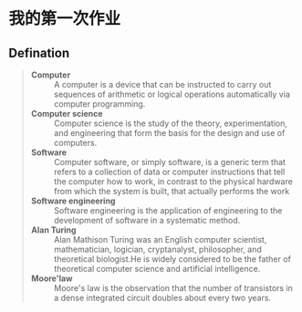 # 我的第一次作业

## Defination
><dl>
><dt><b>Computer</b></dt>
><dd>A computer is a device that can be instructed to carry out sequences of arithmetic or logical operations automatically via computer programming.</dd>
><dt><b>Computer science</b></dt>
><dd>Computer science is the study of the theory, experimentation, and engineering that form the basis for the design and use of computers.</dd>
><dt><b>Software</b></dt>
><dd>Computer software, or simply software, is a generic term that refers to a collection of data or computer instructions that tell the computer how to work, in contrast to the physical hardware from which the system is built, that actually performs the work</dd>
><dt><b>Software engineering</b></dt>
><dd>Software engineering is the application of engineering to the development of software in a systematic method.</dd>
><dt><b>Alan Turing</b></dt>
><dd>Alan Mathison Turing was an English computer scientist, mathematician, logician, cryptanalyst, philosopher, and theoretical biologist.He is widely considered to be the father of theoretical computer science and artificial intelligence.</dd>
><dt><b>Moore'law</b></dt>
><dd>Moore's law is the observation that the number of transistors in a dense integrated circuit doubles about every two years.</dd>